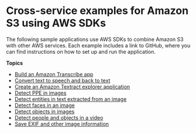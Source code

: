 # Cross\-service examples for Amazon S3 using AWS SDKs<a name="service_code_examples_cross-service_examples"></a>

The following sample applications use AWS SDKs to combine Amazon S3 with other AWS services\. Each example includes a link to GitHub, where you can find instructions on how to set up and run the application\.

**Topics**
+ [Build an Amazon Transcribe app](example_cross_TranscriptionApp_section.md)
+ [Convert text to speech and back to text](example_cross_Telephone_section.md)
+ [Create an Amazon Textract explorer application](example_cross_TextractExplorer_section.md)
+ [Detect PPE in images](example_cross_RekognitionPhotoAnalyzerPPE_section.md)
+ [Detect entities in text extracted from an image](example_cross_TextractComprehendDetectEntities_section.md)
+ [Detect faces in an image](example_cross_DetectFaces_section.md)
+ [Detect objects in images](example_cross_RekognitionPhotoAnalyzer_section.md)
+ [Detect people and objects in a video](example_cross_RekognitionVideoDetection_section.md)
+ [Save EXIF and other image information](example_cross_DetectLabels_section.md)